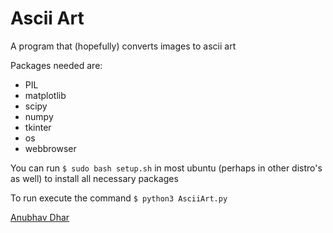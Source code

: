 # Ascii Art

A program that (hopefully) converts images to ascii art

Packages needed are:

<ul>
	<li> PIL
	<li> matplotlib
	<li> scipy
	<li> numpy
	<li> tkinter
	<li> os
	<li> webbrowser
</ul>

You can run ```$ sudo bash setup.sh``` in most ubuntu (perhaps in other distro's as well) to install all necessary packages

To run execute the command ```$ python3 AsciiArt.py```

<a href = "https://anubhavdhar.github.io"> Anubhav Dhar </a>

